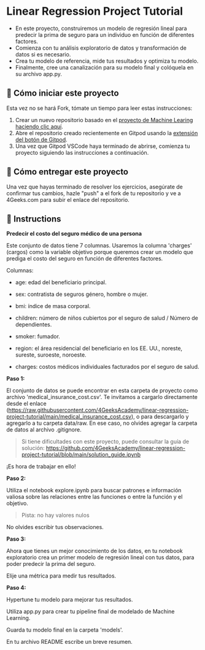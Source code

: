<!-- hide -->
# Linear Regression Project Tutorial
<!-- endhide -->

- En este proyecto, construiremos un modelo de regresión lineal para predecir la prima de seguro para un individuo en función de diferentes factores.
- Comienza con tu análisis exploratorio de datos y transformación de datos si es necesario.
- Crea tu modelo de referencia, mide tus resultados y optimiza tu modelo.
- Finalmente, cree una canalización para su modelo final y colóquela en su archivo app.py.

## 🌱  Cómo iniciar este proyecto

Esta vez no se hará Fork, tómate un tiempo para leer estas instrucciones:

1. Crear un nuevo repositorio basado en el [proyecto de Machine Learing](https://github.com/4GeeksAcademy/machine-learning-python-template/generate) [haciendo clic aquí](https://github.com/4GeeksAcademy/machine-learning-python-template).
2. Abre el repositorio creado recientemente en Gitpod usando la [extensión del botón de Gitpod](https://www.gitpod.io/docs/browser-extension/).
3. Una vez que Gitpod VSCode haya terminado de abrirse, comienza tu proyecto siguiendo las instrucciones a continuación.

## 🚛 Cómo entregar este proyecto

Una vez que hayas terminado de resolver los ejercicios, asegúrate de confirmar tus cambios, hazle "push" a el fork de tu repositorio y ve a 4Geeks.com para subir el enlace del repositorio.

## 📝 Instructions

**Predecir el costo del seguro médico de una persona**

Este conjunto de datos tiene 7 columnas. Usaremos la columna 'charges' (cargos) como la variable objetivo porque queremos crear un modelo que prediga el costo del seguro en función de diferentes factores.

Columnas:

- age: edad del beneficiario principal.

- sex: contratista de seguros género, hombre o mujer.

- bmi: índice de masa corporal.

- children: número de niños cubiertos por el seguro de salud / Número de dependientes.

- smoker: fumador.

- region: el área residencial del beneficiario en los EE. UU., noreste, sureste, suroeste, noroeste.

- charges: costos médicos individuales facturados por el seguro de salud.

**Paso 1:**

El conjunto de datos se puede encontrar en esta carpeta de proyecto como archivo 'medical_insurance_cost.csv'. Te invitamos a cargarlo directamente desde el enlace (https://raw.githubusercontent.com/4GeeksAcademy/linear-regression-project-tutorial/main/medical_insurance_cost.csv), o para descargarlo y agregarlo a tu carpeta data/raw. En ese caso, no olvides agregar la carpeta de datos al archivo .gitignore.

> Si tiene dificultades con este proyecto, puede consultar la guía de solución: https://github.com/4GeeksAcademy/linear-regression-project-tutorial/blob/main/solution_guide.ipynb

¡Es hora de trabajar en ello!

**Paso 2:**

Utiliza el notebook explore.ipynb para buscar patrones e información valiosa sobre las relaciones entre las funciones o entre la función y el objetivo.

> Pista: no hay valores nulos

No olvides escribir tus observaciones.

**Paso 3:**

Ahora que tienes un mejor conocimiento de los datos, en tu notebook exploratorio crea un primer modelo de regresión lineal con tus datos, para poder predecir la prima del seguro.

Elije una métrica para medir tus resultados.

**Paso 4:**

Hypertune tu modelo para mejorar tus resultados.

Utiliza app.py para crear tu pipeline final de modelado de Machine Learning.

Guarda tu modelo final en la carpeta 'models'.

En tu archivo README escribe un breve resumen.
